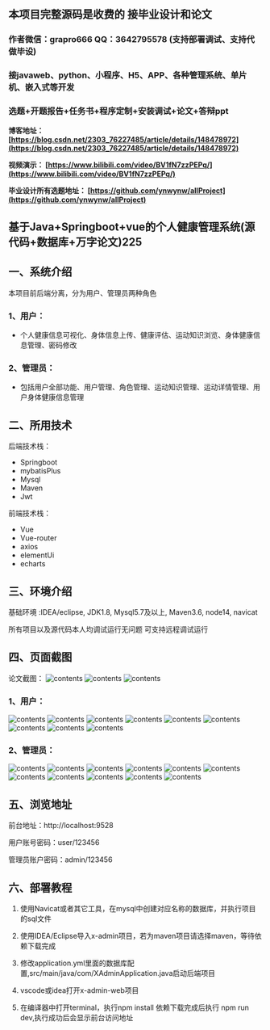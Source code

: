 ## 本项目完整源码是收费的  接毕业设计和论文

### 作者微信：grapro666 QQ：3642795578 (支持部署调试、支持代做毕设)

### 接javaweb、python、小程序、H5、APP、各种管理系统、单片机、嵌入式等开发

### 选题+开题报告+任务书+程序定制+安装调试+论文+答辩ppt

**博客地址：
[https://blog.csdn.net/2303_76227485/article/details/148478972](https://blog.csdn.net/2303_76227485/article/details/148478972)**

**视频演示：
[https://www.bilibili.com/video/BV1fN7zzPEPq/](https://www.bilibili.com/video/BV1fN7zzPEPq/)**

**毕业设计所有选题地址：
[https://github.com/ynwynw/allProject](https://github.com/ynwynw/allProject)**

## 基于Java+Springboot+vue的个人健康管理系统(源代码+数据库+万字论文)225

## 一、系统介绍
本项目前后端分离，分为用户、管理员两种角色
### 1、用户：
- 个人健康信息可视化、身体信息上传、健康评估、运动知识浏览、身体健康信息管理、密码修改
### 2、管理员：
- 包括用户全部功能、用户管理、角色管理、运动知识管理、运动详情管理、用户身体健康信息管理
## 二、所用技术
后端技术栈：
- Springboot
- mybatisPlus
- Mysql
- Maven
- Jwt

前端技术栈：
- Vue
- Vue-router
- axios
- elementUi
- echarts

## 三、环境介绍
基础环境 :IDEA/eclipse, JDK1.8, Mysql5.7及以上, Maven3.6, node14, navicat

所有项目以及源代码本人均调试运行无问题 可支持远程调试运行

## 四、页面截图
论文截图：
![contents](./picture/picture0.png)
![contents](./picture/picture00.png)
![contents](./picture/picture000.png)
### 1、用户：
![contents](./picture/picture1.png)
![contents](./picture/picture2.png)
![contents](./picture/picture3.png)
![contents](./picture/picture4.png)
![contents](./picture/picture5.png)
![contents](./picture/picture6.png)
![contents](./picture/picture7.png)
![contents](./picture/picture8.png)
![contents](./picture/picture9.png)
### 2、管理员：
![contents](./picture/picture10.png)
![contents](./picture/picture11.png)
![contents](./picture/picture12.png)
![contents](./picture/picture13.png)
![contents](./picture/picture14.png)
![contents](./picture/picture15.png)
![contents](./picture/picture16.png)
![contents](./picture/picture17.png)
![contents](./picture/picture18.png)
![contents](./picture/picture19.png)
![contents](./picture/picture20.png)

## 五、浏览地址
前台地址：http://localhost:9528

用户账号密码：user/123456

管理员账户密码：admin/123456


## 六、部署教程
1. 使用Navicat或者其它工具，在mysql中创建对应名称的数据库，并执行项目的sql文件

2. 使用IDEA/Eclipse导入x-admin项目，若为maven项目请选择maven，等待依赖下载完成

3. 修改application.yml里面的数据库配置,src/main/java/com/XAdminApplication.java启动后端项目

4. vscode或idea打开x-admin-web项目

5. 在编译器中打开terminal，执行npm install 依赖下载完成后执行 npm run dev,执行成功后会显示前台访问地址
